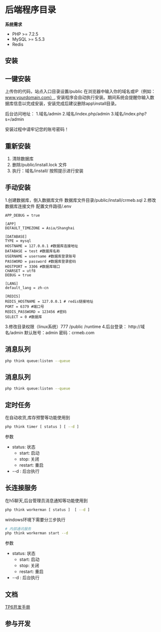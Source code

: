 后端程序目录
===============

**系统需求**

- PHP >= 7.2.5
- MySQL >= 5.5.3
- Redis

## 安装

## 一键安装
上传你的代码，站点入口目录设置/public
在浏览器中输入你的域名或IP（例如：www.yourdomain.com）,
安装程序会自动执行安装。期间系统会提醒你输入数据库信息以完成安装，安装完成后建议删除app\install目录。

后台访问地址：
1.域名/admin
2.域名/index.php/admin
3.域名/index.php?s=/admin


安装过程中请牢记您的账号密码！

## 重新安装
1. 清除数据库
2. 删除/public/install.lock 文件
3. 执行：域名/install/ 按照提示进行安装
## 手动安装
1.创建数据库，倒入数据库文件
数据库文件目录/public/install/crmeb.sql
2.修改数据库连接文件
配置文件路径/.env
~~~
APP_DEBUG = true

[APP]
DEFAULT_TIMEZONE = Asia/Shanghai

[DATABASE]
TYPE = mysql
HOSTNAME = 127.0.0.1 #数据库连接地址
DATABASE = test #数据库名称
USERNAME = username #数据库登录账号
PASSWORD = password #数据库登录密码
HOSTPORT = 3306 #数据库端口
CHARSET = utf8
DEBUG = true

[LANG]
default_lang = zh-cn

[REDIS]
REDIS_HOSTNAME = 127.0.0.1 # redis链接地址
PORT = 6379 #端口号
REDIS_PASSWORD = 123456 #密码
SELECT = 0 #数据库
~~~
3.修改目录权限（linux系统）777
/public
/runtime
4.后台登录：
http://域名/admin
默认账号：admin 密码：crmeb.com
## 消息队列
```sh
php think queue:listen --queue
```

## 消息队列
```sh
php think queue:listen --queue
```

## 定时任务
在自动收货,库存预警等功能使用到
```sh
php think timer [ status ] [ --d ]
```
参数
- status: 状态
  - start: 启动
  - stop: 关闭
  - restart: 重启
- --d : 后台执行

## 长连接服务
在h5聊天,后台管理员消息通知等功能使用到
```sh
php think workerman [ status ]  [ --d ]
```
windows环境下需要分三步执行
```sh
# 内部通讯服务
php think workerman start --d
```
参数
- status: 状态
  - start: 启动
  - stop: 关闭
  - restart: 重启
- --d : 后台执行

## 文档

[TP6开发手册](https://www.kancloud.cn/manual/thinkphp6_0/content)


## 参与开发

